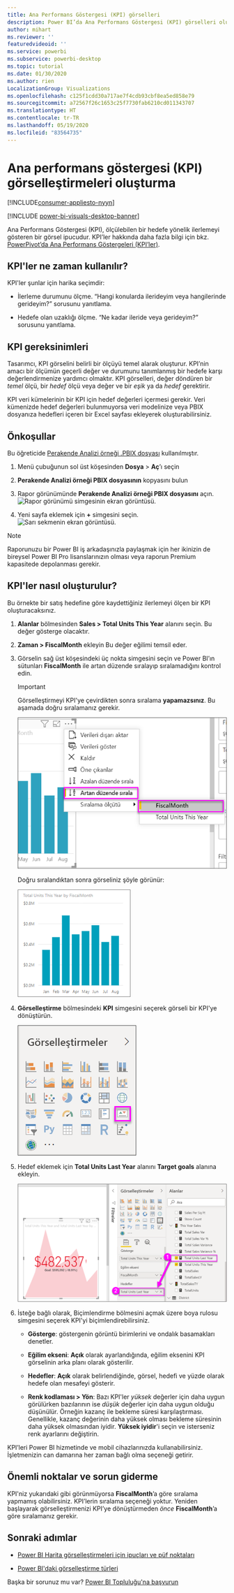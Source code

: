 ```yaml
---
title: Ana Performans Göstergesi (KPI) görselleri
description: Power BI’da Ana Performans Göstergesi (KPI) görselleri oluşturma
author: mihart
ms.reviewer: ''
featuredvideoid: ''
ms.service: powerbi
ms.subservice: powerbi-desktop
ms.topic: tutorial
ms.date: 01/30/2020
ms.author: rien
LocalizationGroup: Visualizations
ms.openlocfilehash: c125f1cdd30a717ae7f4cdb93cbf8ea5ed858e79
ms.sourcegitcommit: a72567f26c1653c25f7730fab6210cd011343707
ms.translationtype: HT
ms.contentlocale: tr-TR
ms.lasthandoff: 05/19/2020
ms.locfileid: "83564735"
---
```

# <a name="create-key-performance-indicator-kpi-visualizations"></a>Ana performans göstergesi (KPI) görselleştirmeleri oluşturma

[!INCLUDE[consumer-appliesto-nyyn](../includes/consumer-appliesto-nyyn.md)]

[!INCLUDE [power-bi-visuals-desktop-banner](../includes/power-bi-visuals-desktop-banner.md)]

Ana Performans Göstergesi (KPI), ölçülebilen bir hedefe yönelik ilerlemeyi gösteren bir görsel ipucudur. KPI’ler hakkında daha fazla bilgi için bkz. [PowerPivot’da Ana Performans Göstergeleri (KPI’ler)](https://support.office.com/en-us/article/Key-Performance-Indicators-KPIs-in-Power-Pivot-E653EDEF-8A21-40E4-9ECE-83A6C8C306AA).


## <a name="when-to-use-a-kpi"></a>KPI'ler ne zaman kullanılır?

KPI'ler şunlar için harika seçimdir:

* İlerleme durumunu ölçme. “Hangi konularda ilerideyim veya hangilerinde gerideyim?” sorusunu yanıtlama.

* Hedefe olan uzaklığı ölçme. “Ne kadar ileride veya gerideyim?” sorusunu yanıtlama.

## <a name="kpi-requirements"></a>KPI gereksinimleri

Tasarımcı, KPI görselini belirli bir ölçüyü temel alarak oluşturur. KPI’nin amacı bir ölçümün geçerli değer ve durumunu tanımlanmış bir hedefe karşı değerlendirmenize yardımcı olmaktır. KPI görselleri, değer döndüren bir *temel* ölçü, bir *hedef* ölçü veya değer ve bir *eşik* ya da *hedef* gerektirir.

KPI veri kümelerinin bir KPI için hedef değerleri içermesi gerekir. Veri kümenizde hedef değerleri bulunmuyorsa veri modelinize veya PBIX dosyanıza hedefleri içeren bir Excel sayfası ekleyerek oluşturabilirsiniz.

## <a name="prerequisites"></a>Önkoşullar

Bu öğreticide [Perakende Analizi örneği .PBIX dosyası](https://download.microsoft.com/download/9/6/D/96DDC2FF-2568-491D-AAFA-AFDD6F763AE3/Retail%20Analysis%20Sample%20PBIX.pbix) kullanılmıştır.

1. Menü çubuğunun sol üst köşesinden **Dosya** > **Aç**’ı seçin

1. **Perakende Analizi örneği PBIX dosyasının** kopyasını bulun

1. Rapor görünümünde **Perakende Analizi örneği PBIX dosyasını** açın. ![Rapor görünümü simgesinin ekran görüntüsü.](media/power-bi-visualization-kpi/power-bi-report-view.png)

1. Yeni sayfa eklemek için **+** simgesini seçin. ![Sarı sekmenin ekran görüntüsü.](media/power-bi-visualization-kpi/power-bi-yellow-tab.png)

> [!NOTE]
> Raporunuzu bir Power BI iş arkadaşınızla paylaşmak için her ikinizin de bireysel Power BI Pro lisanslarınızın olması veya raporun Premium kapasitede depolanması gerekir.    

## <a name="how-to-create-a-kpi"></a>KPI'ler nasıl oluşturulur?

Bu örnekte bir satış hedefine göre kaydettiğiniz ilerlemeyi ölçen bir KPI oluşturacaksınız.

1. **Alanlar** bölmesinden **Sales > Total Units This Year** alanını seçin.  Bu değer gösterge olacaktır.

1. **Zaman > FiscalMonth** ekleyin  Bu değer eğilimi temsil eder.

1. Görselin sağ üst köşesindeki üç nokta simgesini seçin ve Power BI’ın sütunları **FiscalMonth** ile artan düzende sıralayıp sıralamadığını kontrol edin.

    > [!IMPORTANT]
    > Görselleştirmeyi KPI'ye çevirdikten sonra sıralama **yapamazsınız**. Bu aşamada doğru sıralamanız gerekir.

    ![Artan düzende sıralama ve FiscalMonth seçeneklerinin belirlendiği genişletilmiş üç nokta menüsünün ekran görüntüsü.](media/power-bi-visualization-kpi/power-bi-ascending-by-fiscal-month.png)

    Doğru sıralandıktan sonra görseliniz şöyle görünür:

    ![Görselin doğru sıralandığı ekran görüntüsü.](media/power-bi-visualization-kpi/power-bi-chart.png)

1. **Görselleştirme** bölmesindeki **KPI** simgesini seçerek görseli bir KPI'ye dönüştürün.

    ![KPI simgesinin öne çıkarıldığı Görselleştirmeler bölmesinin ekran görüntüsü.](media/power-bi-visualization-kpi/power-bi-kpi-template.png)

1. Hedef eklemek için **Total Units Last Year** alanını **Target goals** alanına ekleyin.

    ![Değerlerin belirtildiği, tamamlanmış KPI görseli ve Alanlar bölmesinin ekran görüntüsü.](media/power-bi-visualization-kpi/power-bi-kpi-done.png)

1. İsteğe bağlı olarak, Biçimlendirme bölmesini açmak üzere boya rulosu simgesini seçerek KPI'yi biçimlendirebilirsiniz.

    * **Gösterge**: göstergenin görüntü birimlerini ve ondalık basamakları denetler.

    * **Eğilim ekseni**: **Açık** olarak ayarlandığında, eğilim eksenini KPI görselinin arka planı olarak gösterilir.  

    * **Hedefler**: **Açık** olarak belirlendiğinde, görsel, hedefi ve yüzde olarak hedefe olan mesafeyi gösterir.

    * **Renk kodlaması > Yön**: Bazı KPI'ler *yüksek* değerler için daha uygun görülürken bazılarının ise *düşük* değerler için daha uygun olduğu düşünülür. Örneğin kazanç ile bekleme süresi karşılaştırması. Genellikle, kazanç değerinin daha yüksek olması bekleme süresinin daha yüksek olmasından iyidir. **Yüksek iyidir**'i seçin ve isterseniz renk ayarlarını değiştirin.

KPI’leri Power BI hizmetinde ve mobil cihazlarınızda kullanabilirsiniz. İşletmenizin can damarına her zaman bağlı olma seçeneği getirir.

## <a name="considerations-and-troubleshooting"></a>Önemli noktalar ve sorun giderme

KPI'niz yukarıdaki gibi görünmüyorsa **FiscalMonth**’a göre sıralama yapmamış olabilirsiniz. KPI’lerin sıralama seçeneği yoktur. Yeniden başlayarak görselleştirmenizi KPI’ye dönüştürmeden *önce* **FiscalMonth**’a göre sıralamanız gerekir.

## <a name="next-steps"></a>Sonraki adımlar

* [Power BI Harita görselleştirmeleri için ipuçları ve püf noktaları](power-bi-map-tips-and-tricks.md)

* [Power BI'daki görselleştirme türleri](power-bi-visualization-types-for-reports-and-q-and-a.md)

Başka bir sorunuz mu var? [Power BI Topluluğu'na başvurun](https://community.powerbi.com/)
